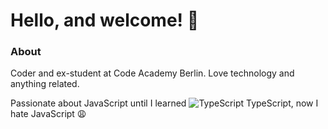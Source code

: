 # Hello, and welcome! 👋

### About

Coder and ex-student at Code Academy Berlin. Love technology and anything related.

Passionate about JavaScript until I learned ![TypeScript](https://www.typescriptlang.org/icons/icon-48x48.png?v=8944a05a8b601855de116c8a56d3b3ae) TypeScript, now I hate JavaScript 😩


